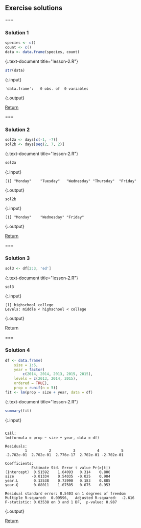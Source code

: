 ---
---

## Exercise solutions

===

### Solution 1


~~~r
species <- c()
count <- c()
data <- data.frame(species, count)
~~~
{:.text-document title="lesson-2.R"}


~~~r
str(data)
~~~
{:.input}
~~~
'data.frame':	0 obs. of  0 variables
~~~
{:.output}

<aside class="notes" markdown="block">

[Return](#exercise-1)

</aside>

===

### Solution 2


~~~r
sol2a <- days[c(-1, -7)]
sol2b <- days[seq(2, 7, 2)]
~~~
{:.text-document title="lesson-2.R"}


~~~r
sol2a
~~~
{:.input}
~~~
[1] "Monday"    "Tuesday"   "Wednesday" "Thursday"  "Friday"   
~~~
{:.output}


~~~r
sol2b
~~~
{:.input}
~~~
[1] "Monday"    "Wednesday" "Friday"   
~~~
{:.output}

<aside class="notes" markdown="block">

[Return](#exercise-2)

</aside>

===

### Solution 3


~~~r
sol3 <- df[2:3, 'ed']
~~~
{:.text-document title="lesson-2.R"}


~~~r
sol3
~~~
{:.input}
~~~
[1] highschool college   
Levels: middle < highschool < college
~~~
{:.output}

<aside class="notes" markdown="block">

[Return](#exercise-3)

</aside>

===

### Solution 4


~~~r
df <- data.frame(
    size = 1:5,
    year = factor(
        c(2014, 2014, 2013, 2015, 2015),
	levels = c(2013, 2014, 2015),
	ordered = TRUE),
    prop = runif(n = 5))
fit <- lm(prop ~ size + year, data = df)
~~~
{:.text-document title="lesson-2.R"}


~~~r
summary(fit)
~~~
{:.input}
~~~

Call:
lm(formula = prop ~ size + year, data = df)

Residuals:
         1          2          3          4          5 
-2.702e-01  2.702e-01  2.776e-17  2.702e-01 -2.702e-01 

Coefficients:
            Estimate Std. Error t value Pr(>|t|)
(Intercept)  0.51592    1.64093   0.314    0.806
size        -0.01334    0.54035  -0.025    0.984
year.L       0.13538    0.73990   0.183    0.885
year.Q       0.08011    1.07505   0.075    0.953

Residual standard error: 0.5403 on 1 degrees of freedom
Multiple R-squared:  0.09596,	Adjusted R-squared:  -2.616 
F-statistic: 0.03538 on 3 and 1 DF,  p-value: 0.987
~~~
{:.output}

<aside class="notes" markdown="block">

[Return](#exercise-4)

</aside>


